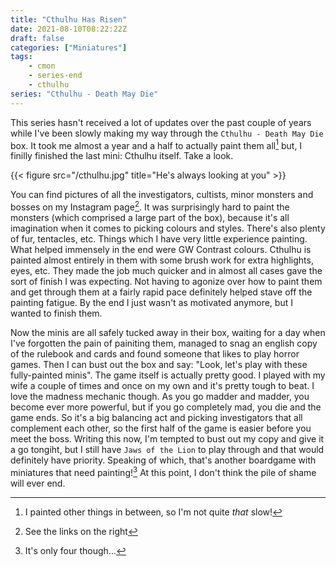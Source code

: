 ```yaml
---
title: "Cthulhu Has Risen"
date: 2021-08-10T08:22:22Z
draft: false
categories: ["Miniatures"]
tags:
    - cmon
    - series-end
    - cthulhu
series: "Cthulhu - Death May Die"
---
```


This series hasn't received a lot of updates over the past couple of years while I've been slowly making my way through the `Cthulhu - Death May Die` box. It took me almost a year and a half to actually paint them all[^1] but, I finilly finished the last mini: Cthulhu itself. Take a look.

{{< figure src="/cthulhu.jpg" title="He's always looking at you" >}}

You can find pictures of all the investigators, cultists, minor monsters and bosses on my Instagram page[^2]. It was surprisingly hard to paint the monsters (which comprised a large part of the box), because it's all imagination when it comes to picking colours and styles. There's also plenty of fur, tentacles, etc. Things which I have very little experience painting. What helped immensely in the end were GW Contrast colours. Cthulhu is painted almost entirely in them with some brush work for extra highlights, eyes, etc. They made the job much quicker and in almost all cases gave the sort of finish I was expecting. Not having to agonize over how to paint them and get through them at a fairly rapid pace definitely helped stave off the painting fatigue. By the end I just wasn't as motivated anymore, but I wanted to finish them.

Now the minis are all safely tucked away in their box, waiting for a day when I've forgotten the pain of painiting them, managed to snag an english copy of the rulebook and cards and found someone that likes to play horror games. Then I can bust out the box and say: "Look, let's play with these fully-painted minis". The game itself is actually pretty good. I played with my wife a couple of times and once on my own and it's pretty tough to beat. I love the madness mechanic though. As you go madder and madder, you become ever more powerful, but if you go completely mad, you die and the game ends. So it's a big balancing act and picking investigators that all complement each other, so the first half of the game is easier before you meet the boss. Writing this now, I'm tempted to bust out my copy and give it a go tongiht, but I still have `Jaws of the Lion` to play through and that would definitely have priority. Speaking of which, that's another boardgame with miniatures that need painting![^3] At this point, I don't think the pile of shame will ever end.

[^1]: I painted other things in between, so I'm not quite *that* slow!
[^2]: See the links on the right
[^3]: It's only four though...
